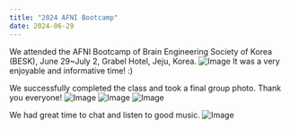 ```yaml
---
title: "2024 AFNI Bootcamp"
date: 2024-06-29 
---
```


We attended the AFNI Bootcamp of Brain Engineering Society of Korea (BESK), June 29~July 2, Grabel Hotel, Jeju, Korea.
![Image](//bspl.korea.ac.kr/Board/Lab_News/2024/AFNI_Bootcamp/AFNI_bootcamp_class.jpeg)
It was a very enjoyable and informative time! :)

We successfully completed the class and took a final group photo. Thank you everyone!
![Image](//bspl.korea.ac.kr/Board/Lab_News/2024/AFNI_Bootcamp/AFNI_bootcamp_2024_together1.JPG)
![Image](//bspl.korea.ac.kr/Board/Lab_News/2024/AFNI_Bootcamp/AFNI_bootcamp_2024_together2.JPG)
![Image](//bspl.korea.ac.kr/Board/Lab_News/2024/AFNI_Bootcamp/AFNI_bootcamp_group_photo.jpeg)

We had great time to chat and listen to good music.
![Image](//bspl.korea.ac.kr/Board/Lab_News/2024/AFNI_Bootcamp/AFNI_01July_get_together.jpeg)

